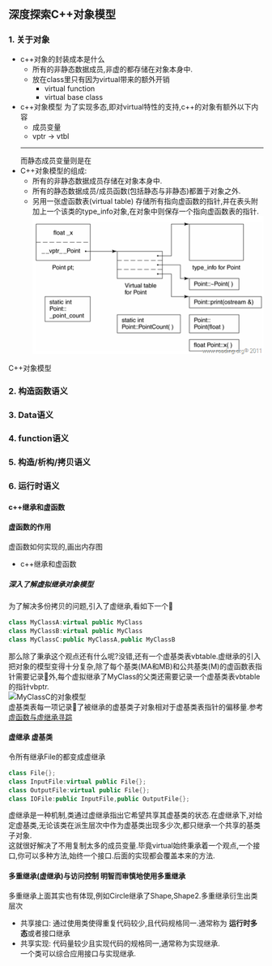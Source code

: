 ## 深度探索C++对象模型

### 1. 关于对象
* c++对象的封装成本是什么
  * 所有的非静态数据成员,非虚的都存储在对象本身中.
  * 放在class里只有因为virtual带来的额外开销
    * virtual function
    * virtual base class
* c++对象模型
  为了实现多态,即对virtual特性的支持,c++的对象有额外以下内容
  * 成员变量
  * vptr -> vtbl
  ---
  而静态成员变量则是在
* C++对象模型的组成:
  * 所有的非静态数据成员存储在对象本身中.
  * 所有的静态数据成员/成员函数(包括静态与非静态)都置于对象之外.
  * 另用一张虚函数表(virtual table) 存储所有指向虚函数的指针,并在表头附加上一个该类的type_info对象,在对象中则保存一个指向虚函数表的指针.
    ![Alt text](_imgs/image.png)


C++对象模型
### 2. 构造函数语义
### 3. Data语义

### 4. function语义
### 5. 构造/析构/拷贝语义
### 6. 运行时语义

#### c++继承和虚函数 
#### 虚函数的作用 
虚函数如何实现的,画出内存图

* c++继承和虚函数 

##### 深入了解虚拟继承对象模型
为了解决多份拷贝的问题,引入了虚继承,看如下一个🌰
```cpp
class MyClassA:virtual public MyClass
class MyClassB:virtual public MyClass
class MyClassC:public MyClassA,public MyClassB
```
那么除了秉承这个观点还有什么呢?没错,还有一个虚基类表vbtable.虚继承的引入把对象的模型变得十分复杂,除了每个基类(MA和MB)和公共基类(M)的虚函数表指针需要记录📝外,每个虚拟继承了MyClass的父类还需要记录一个虚基类表vbtable的指针vbptr.<br>
![MyClassC的对象模型](./img/Myclass.jpg)<br>
虚基类表每一项记录📝了被继承的虚基类子对象相对于虚基类表指针的偏移量.参考[虚函数与虚继承寻踪](http://www.cnblogs.com/fanzhidongyzby/archive/2013/01/14/2859064.html)<br>

#### 虚继承 虚基类
令所有继承File的都变成虚继承
```cpp
class File{};
class InputFile:virtual public File{};
class OutputFile:virtual public File{};
class IOFile:public InputFile,public OutputFile{};
```
虚继承是一种机制,类通过虚继承指出它希望共享其虚基类的状态.在虚继承下,对给定虚基类,无论该类在派生层次中作为虚基类出现多少次,都只继承一个共享的基类子对象.<br>
这就很好解决了不用复制太多的成员变量.毕竟virtual始终秉承着一个观点,一个接口,你可以多种方法,始终一个接口.后面的实现都会覆盖本来的方法.<br>

#### 多重继承(虚继承)与访问控制 明智而审慎地使用多重继承
多重继承上面其实也有体现,例如Circle继承了Shape,Shape2.多重继承衍生出类层次<br>
* 共享接口: 通过使用类使得重复代码较少,且代码规格同一.通常称为 **运行时多态**或者接口继承
* 共享实现: 代码量较少且实现代码的规格同一,通常称为实现继承.<br>
一个类可以综合应用接口与实现继承.<br>
